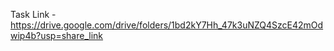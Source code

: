 Task Link - https://drive.google.com/drive/folders/1bd2kY7Hh_47k3uNZQ4SzcE42mOdwip4b?usp=share_link 
